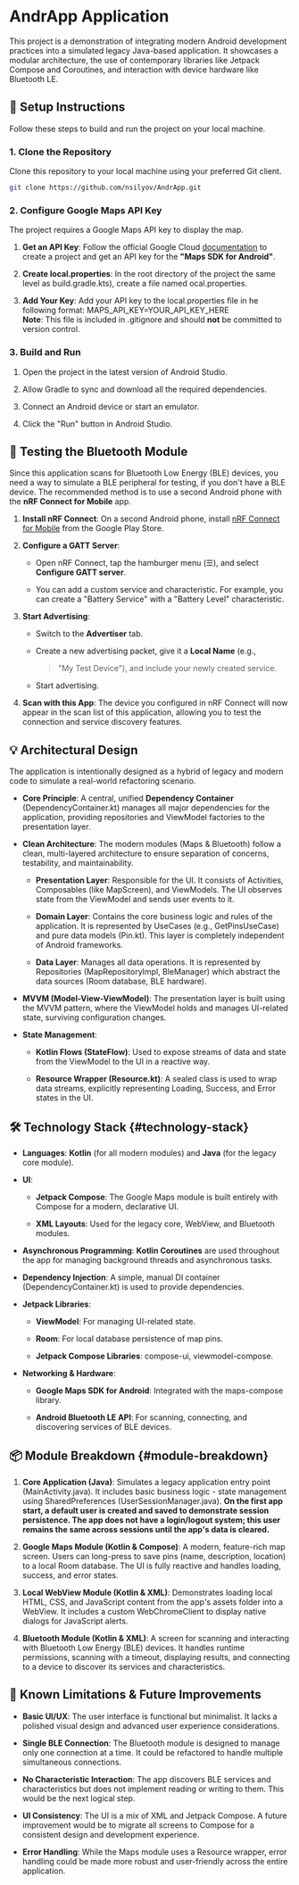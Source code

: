 # AndrApp Application

This project is a demonstration of integrating modern Android
development practices into a simulated legacy Java-based application. It
showcases a modular architecture, the use of contemporary libraries like
Jetpack Compose and Coroutines, and interaction with device hardware
like Bluetooth LE.

## 🚀 Setup Instructions

Follow these steps to build and run the project on your local machine.

### 1. Clone the Repository

Clone this repository to your local machine using your preferred Git
client.

```bash
git clone https://github.com/nsilyov/AndrApp.git
```

### 2. Configure Google Maps API Key

The project requires a Google Maps API key to display the map.

1.  **Get an API Key**: Follow the official Google Cloud [documentation](https://developers.google.com/maps/documentation/android-sdk/get-api-key) to create a project and get an API key for the **\"Maps SDK for Android\"**.

2.  **Create local.properties**: In the root directory of the project the same level as build.gradle.kts), create a file named ocal.properties.

3.  **Add Your Key**: Add your API key to the local.properties file in he following format:  MAPS_API_KEY=YOUR_API_KEY_HERE  
     **Note**: This file is included in .gitignore and should **not** be committed to version control.

### 3. Build and Run

1.  Open the project in the latest version of Android Studio.

2.  Allow Gradle to sync and download all the required dependencies.

3.  Connect an Android device or start an emulator.

4.  Click the \"Run\" button in Android Studio.

## 🧪 Testing the Bluetooth Module

Since this application scans for Bluetooth Low Energy (BLE) devices, you
need a way to simulate a BLE peripheral for testing, if you don't have a
BLE device. The recommended method is to use a second Android phone with
the **nRF Connect for Mobile** app.

1.  **Install nRF Connect**: On a second Android phone, install [nRF Connect for Mobile](https://play.google.com/store/apps/details?id=no.nordicsemi.android.mcp) from the Google Play Store.

2.  **Configure a GATT Server**:

    - Open nRF Connect, tap the hamburger menu (☰), and select
       **Configure GATT server**.

    - You can add a custom service and characteristic. For example, you
       can create a \"Battery Service\" with a \"Battery Level\"
       characteristic.

3.  **Start Advertising**:

    - Switch to the **Advertiser** tab.

    - Create a new advertising packet, give it a **Local Name** (e.g.,
      > \"My Test Device\"), and include your newly created service.

    - Start advertising.

4.  **Scan with this App**: The device you configured in nRF Connect
     will now appear in the scan list of this application, allowing you
     to test the connection and service discovery features.

## 💡 Architectural Design

The application is intentionally designed as a hybrid of legacy and
modern code to simulate a real-world refactoring scenario.

- **Core Principle**: A central, unified **Dependency Container**
   (DependencyContainer.kt) manages all major dependencies for the
   application, providing repositories and ViewModel factories to the
   presentation layer.

- **Clean Architecture**: The modern modules (Maps & Bluetooth) follow a
   clean, multi-layered architecture to ensure separation of concerns,
   testability, and maintainability.

  - **Presentation Layer**: Responsible for the UI. It consists of
     Activities, Composables (like MapScreen), and ViewModels. The UI
     observes state from the ViewModel and sends user events to it.

  - **Domain Layer**: Contains the core business logic and rules of the
     application. It is represented by UseCases (e.g., GetPinsUseCase)
     and pure data models (Pin.kt). This layer is completely
     independent of Android frameworks.

  - **Data Layer**: Manages all data operations. It is represented by
     Repositories (MapRepositoryImpl, BleManager) which abstract the
     data sources (Room database, BLE hardware).

- **MVVM (Model-View-ViewModel)**: The presentation layer is built using
   the MVVM pattern, where the ViewModel holds and manages UI-related
   state, surviving configuration changes.

- **State Management**:

  - **Kotlin Flows (StateFlow)**: Used to expose streams of data and
     state from the ViewModel to the UI in a reactive way.

  - **Resource Wrapper (Resource.kt)**: A sealed class is used to wrap
     data streams, explicitly representing Loading, Success, and Error
     states in the UI.

## 🛠️ Technology Stack {#technology-stack}

- **Languages**: **Kotlin** (for all modern modules) and **Java** (for
   the legacy core module).

- **UI**:

  - **Jetpack Compose**: The Google Maps module is built entirely with
   Compose for a modern, declarative UI.

  - **XML Layouts**: Used for the legacy core, WebView, and Bluetooth
     modules.

- **Asynchronous Programming**: **Kotlin Coroutines** are used
   throughout the app for managing background threads and asynchronous
   tasks.

- **Dependency Injection**: A simple, manual DI container
   (DependencyContainer.kt) is used to provide dependencies.

- **Jetpack Libraries**:

  - **ViewModel**: For managing UI-related state.

  - **Room**: For local database persistence of map pins.

  - **Jetpack Compose Libraries**: compose-ui, viewmodel-compose.

- **Networking & Hardware**:

  - **Google Maps SDK for Android**: Integrated with the maps-compose
     library.

  - **Android Bluetooth LE API**: For scanning, connecting, and
     discovering services of BLE devices.

## 📦 Module Breakdown {#module-breakdown}

1.  **Core Application (Java)**: Simulates a legacy application entry
     point (MainActivity.java). It includes basic business logic -
     state management using SharedPreferences
     (UserSessionManager.java). **On the first app start, a default
     user is created and saved to demonstrate session persistence. The
     app does not have a login/logout system; this user remains the
     same across sessions until the app\'s data is cleared.**

2.  **Google Maps Module (Kotlin & Compose)**: A modern, feature-rich
     map screen. Users can long-press to save pins (name, description,
     location) to a local Room database. The UI is fully reactive and
     handles loading, success, and error states.

3.  **Local WebView Module (Kotlin & XML)**: Demonstrates loading local
     HTML, CSS, and JavaScript content from the app\'s assets folder
     into a WebView. It includes a custom WebChromeClient to display
     native dialogs for JavaScript alerts.

4.  **Bluetooth Module (Kotlin & XML)**: A screen for scanning and
     interacting with Bluetooth Low Energy (BLE) devices. It handles
     runtime permissions, scanning with a timeout, displaying results,
     and connecting to a device to discover its services and
     characteristics.

## 🚧 Known Limitations & Future Improvements

- **Basic UI/UX**: The user interface is functional but minimalist. It
   lacks a polished visual design and advanced user experience
   considerations.

- **Single BLE Connection**: The Bluetooth module is designed to manage
   only one connection at a time. It could be refactored to handle
   multiple simultaneous connections.

- **No Characteristic Interaction**: The app discovers BLE services and
   characteristics but does not implement reading or writing to them.
   This would be the next logical step.

- **UI Consistency**: The UI is a mix of XML and Jetpack Compose. A
   future improvement would be to migrate all screens to Compose for a
   consistent design and development experience.

- **Error Handling**: While the Maps module uses a Resource wrapper,
   error handling could be made more robust and user-friendly across
   the entire application.
